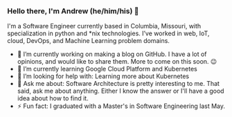 ### Hello there, I'm Andrew (he/him/his) 👋

I'm a Software Engineer currently based in Columbia, Missouri, with specialization in python and *nix technologies. I’ve worked in web, IoT, cloud, DevOps, and Machine Learning problem domains. 

- 🔭 I’m currently working on making a blog on GitHub. I have a lot of opinions, and would like to share them. More to come on this soon. :wink: 
- 🌱 I’m currently learning Google Cloud Platform and Kubernetes
- 🤔 I’m looking for help with: Learning more about Kubernetes
- 💬 Ask me about: Software Architecture is pretty interesting to me. That said, ask me about anything. Either I know the answer or I'll have a good idea about how to find it.
- ⚡ Fun fact: I graduated with a Master's in Software Engineering last May.
